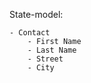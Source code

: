 State-model:

    - Contact
        - First Name
        - Last Name
        - Street
        - City
